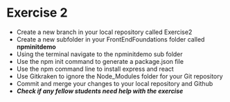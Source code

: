 # Exercise 2
<ul>
    <li>Create a new branch in your local repository called Exercise2</li>
    <li>Create a new subfolder in your FrontEndFoundations folder called               <strong>npminitdemo</strong></li>
    <li>Using the terminal navigate to the npminitdemo sub folder</li>
    <li>Use the npm init command to generate a package.json file</li>
    <li>Use the npm command line to install express and react</li>
    <li>Use Gitkraken to ignore the Node_Modules folder for your Git repository</li>
    <li>Commit and merge your changes to your local repository and Github</li>
    <li><em><strong>Check if any fellow students need help with the exercise</strong></em></li>
</ul>